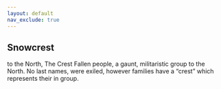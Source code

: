 ```yaml
---
layout: default
nav_exclude: true
---
```

## Snowcrest
to the North, The Crest Fallen people, a gaunt, militaristic group to the North. No last names, were exiled, however families have a “crest” which represents their in group.